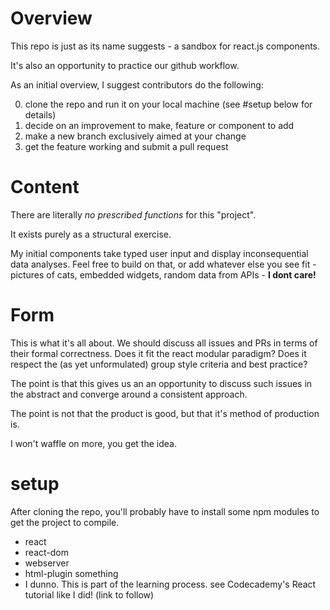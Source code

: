 # Overview

This repo is just as its name suggests - a sandbox for react.js components.

It's also an opportunity to practice our github workflow.

As an initial overview, I suggest contributors do the following:

0) clone the repo and run it on your local machine (see #setup below for details)
1) decide on an improvement to make, feature or component to add
2) make a new branch exclusively aimed at your change 
3) get the feature working and submit a pull request

# Content

There are literally *no prescribed functions* for this "project".

It exists purely as a structural exercise.

My initial components take typed user input and display inconsequential data analyses. Feel free to build on that, or add whatever else you see fit - pictures of cats, embedded widgets, random data from APIs - **I dont care!**

# Form

This is what it's all about. We should discuss all issues and PRs in terms of their formal correctness. Does it fit the react modular paradigm? Does it respect the (as yet unformulated) group style criteria and best practice?

The point is that this gives us an an opportunity to discuss such issues in the abstract and converge around a consistent approach.

The point is not that the product is good, but that it's method of production is.

I won't waffle on more, you get the idea.

# setup

After cloning the repo, you'll probably have to install some npm modules to get the project to compile.

* react
* react-dom
* webserver
* html-plugin something
* I dunno. This is part of the learning process. see Codecademy's React tutorial like I did! (link to follow)


